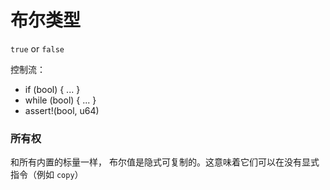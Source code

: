 # 布尔类型

`true` or `false`

控制流：

- if (bool) { ... }
- while (bool) { ... }
- assert!(bool, u64)

### 所有权

和所有内置的标量一样， 布尔值是隐式可复制的。这意味着它们可以在没有显式指令（例如 `copy`）

